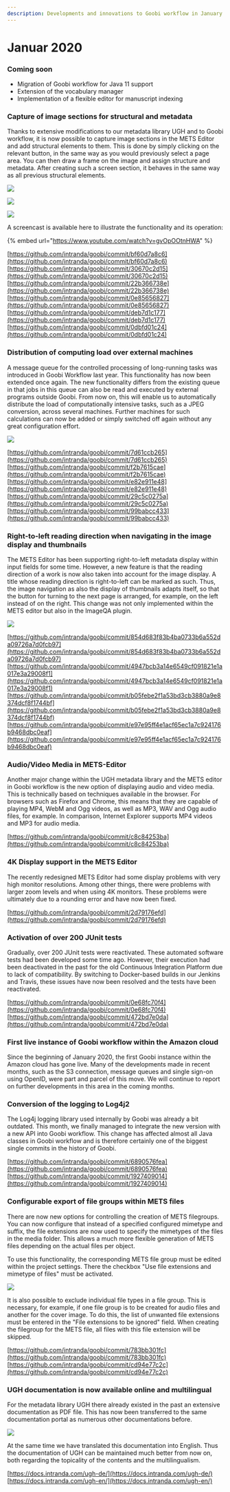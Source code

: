 ```yaml
---
description: Developments and innovations to Goobi workflow in January 2020
---
```


# Januar 2020

### Coming soon

* Migration of Goobi workflow for Java 11 support
* Extension of the vocabulary manager
* Implementation of a flexible editor for manuscript indexing

### Capture of image sections for structural and metadata

Thanks to extensive modifications to our metadata library UGH and to Goobi workflow, it is now possible to capture image sections in the METS Editor and add structural elements to them. This is done by simply clicking on the relevant button, in the same way as you would previously select a page area. You can then draw a frame on the image and assign structure and metadata. After creating such a screen section, it behaves in the same way as all previous structural elements.

![](../.gitbook/assets/2001_area1_en.png)

![](../.gitbook/assets/2001_area2_en.png)

![](../.gitbook/assets/2001_area3_en.png)

A screencast is available here to illustrate the functionality and its operation:

{% embed url="https://www.youtube.com/watch?v=gvOpOOtnHWA" %}

[https://github.com/intranda/goobi/commit/bf60d7a8c6](https://github.com/intranda/goobi/commit/bf60d7a8c6)  
[https://github.com/intranda/goobi/commit/30670c2d15](https://github.com/intranda/goobi/commit/30670c2d15)  
[https://github.com/intranda/goobi/commit/22b366738e](https://github.com/intranda/goobi/commit/22b366738e)  
[https://github.com/intranda/goobi/commit/0e85656827](https://github.com/intranda/goobi/commit/0e85656827)  
[https://github.com/intranda/goobi/commit/deb7d1c177](https://github.com/intranda/goobi/commit/deb7d1c177)  
[https://github.com/intranda/goobi/commit/0dbfd01c24](https://github.com/intranda/goobi/commit/0dbfd01c24)

### Distribution of computing load over external machines

A message queue for the controlled processing of long-running tasks was introduced in Goobi Workflow last year. This functionality has now been extended once again. The new functionality differs from the existing queue in that jobs in this queue can also be read and executed by external programs outside Goobi. From now on, this will enable us to automatically distribute the load of computationally intensive tasks, such as a JPEG conversion, across several machines. Further machines for such calculations can now be added or simply switched off again without any great configuration effort.

![](../.gitbook/assets/2001_queue_task_en.png)

[https://github.com/intranda/goobi/commit/7d61ccb265](https://github.com/intranda/goobi/commit/7d61ccb265)  
[https://github.com/intranda/goobi/commit/f2b7615cae](https://github.com/intranda/goobi/commit/f2b7615cae)  
[https://github.com/intranda/goobi/commit/e82e911e48](https://github.com/intranda/goobi/commit/e82e911e48)  
[https://github.com/intranda/goobi/commit/29c5c0275a](https://github.com/intranda/goobi/commit/29c5c0275a)  
[https://github.com/intranda/goobi/commit/99babcc433](https://github.com/intranda/goobi/commit/99babcc433)

### Right-to-left reading direction when navigating in the image display and thumbnails

The METS Editor has been supporting right-to-left metadata display within input fields for some time. However, a new feature is that the reading direction of a work is now also taken into account for the image display. A title whose reading direction is right-to-left can be marked as such. Thus, the image navigation as also the display of thumbnails adapts itself, so that the button for turning to the next page is arranged, for example, on the left instead of on the right. This change was not only implemented within the METS editor but also in the ImageQA plugin.

![](../.gitbook/assets/2001_left_to_right_en.png)

[https://github.com/intranda/goobi/commit/854d683f83b4ba0733b6a552da09726a7d0fcb97](https://github.com/intranda/goobi/commit/854d683f83b4ba0733b6a552da09726a7d0fcb97)  
[https://github.com/intranda/goobi/commit/4947bcb3a14e6549cf091821e1a017e3a29008f1](https://github.com/intranda/goobi/commit/4947bcb3a14e6549cf091821e1a017e3a29008f1)  
[https://github.com/intranda/goobi/commit/b05febe2f1a53bd3cb3880a9e8374dcf8f1744bf](https://github.com/intranda/goobi/commit/b05febe2f1a53bd3cb3880a9e8374dcf8f1744bf)  
[https://github.com/intranda/goobi/commit/e97e95ff4e1acf65ec1a7c924176b9468dbc0eaf](https://github.com/intranda/goobi/commit/e97e95ff4e1acf65ec1a7c924176b9468dbc0eaf)

### Audio/Video Media in METS-Editor

Another major change within the UGH metadata library and the METS editor in Goobi workflow is the new option of displaying audio and video media. This is technically based on techniques available in the browser. For browsers such as Firefox and Chrome, this means that they are capable of playing MP4, WebM and Ogg videos, as well as MP3, WAV and Ogg audio files, for example. In comparison, Internet Explorer supports MP4 videos and MP3 for audio media.

[https://github.com/intranda/goobi/commit/c8c84253ba](https://github.com/intranda/goobi/commit/c8c84253ba)

### 4K Display support in the METS Editor

The recently redesigned METS Editor had some display problems with very high monitor resolutions. Among other things, there were problems with larger zoom levels and when using 4K monitors. These problems were ultimately due to a rounding error and have now been fixed.

[https://github.com/intranda/goobi/commit/2d79176efd](https://github.com/intranda/goobi/commit/2d79176efd)

### Activation of over 200 JUnit tests

Gradually, over 200 JUnit tests were reactivated. These automated software tests had been developed some time ago. However, their execution had been deactivated in the past for the old Continuous Integration Platform due to lack of compatibility. By switching to Docker-based builds in our Jenkins and Travis, these issues have now been resolved and the tests have been reactivated.

[https://github.com/intranda/goobi/commit/0e68fc70f4](https://github.com/intranda/goobi/commit/0e68fc70f4)  
[https://github.com/intranda/goobi/commit/472bd7e0da](https://github.com/intranda/goobi/commit/472bd7e0da)

### First live instance of Goobi workflow within the Amazon cloud

Since the beginning of January 2020, the first Goobi instance within the Amazon cloud has gone live. Many of the developments made in recent months, such as the S3 connection, message queues and single sign-on using OpenID, were part and parcel of this move. We will continue to report on further developments in this area in the coming months.

### Conversion of the logging to Log4j2

The Log4j logging library used internally by Goobi was already a bit outdated. This month, we finally managed to integrate the new version with a new API into Goobi workflow. This change has affected almost all Java classes in Goobi workflow and is therefore certainly one of the biggest single commits in the history of Goobi.

[https://github.com/intranda/goobi/commit/6890576fea](https://github.com/intranda/goobi/commit/6890576fea)  
[https://github.com/intranda/goobi/commit/1927409014](https://github.com/intranda/goobi/commit/1927409014)

### Configurable export of file groups within METS files

There are now new options for controlling the creation of METS filegroups. You can now configure that instead of a specified configured mimetype and suffix, the file extensions are now used to specify the mimetypes of the files in the media folder. This allows a much more flexible generation of METS files depending on the actual files per object.

To use this functionality, the corresponding METS file group must be edited within the project settings. There the checkbox "Use file extensions and mimetype of files" must be activated.

![](../.gitbook/assets/2001_filegroups_en.png)

It is also possible to exclude individual file types in a file group. This is necessary, for example, if one file group is to be created for audio files and another for the cover image. To do this, the list of unwanted file extensions must be entered in the "File extensions to be ignored" field. When creating the filegroup for the METS file, all files with this file extension will be skipped.

[https://github.com/intranda/goobi/commit/783bb301fc](https://github.com/intranda/goobi/commit/783bb301fc)  
[https://github.com/intranda/goobi/commit/cd94e77c2c](https://github.com/intranda/goobi/commit/cd94e77c2c)

### UGH documentation is now available online and multilingual

For the metadata library UGH there already existed in the past an extensive documentation as PDF file. This has now been transferred to the same documentation portal as numerous other documentations before.

![](../.gitbook/assets/2001_ugh_doku_en.png)

At the same time we have translated this documentation into English. Thus the documentation of UGH can be maintained much better from now on, both regarding the topicality of the contents and the multilingualism.

[https://docs.intranda.com/ugh-de/](https://docs.intranda.com/ugh-de/)  
[https://docs.intranda.com/ugh-en/](https://docs.intranda.com/ugh-en/)

